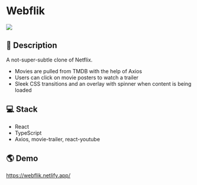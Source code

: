 # Webflik

![](https://i.imgur.com/aQXTvDX.png)

## 📝 Description

A not-super-subtle clone of Netflix.

- Movies are pulled from TMDB with the help of Axios
- Users can click on movie posters to watch a trailer
- Sleek CSS transitions and an overlay with spinner when content is being loaded

## 💻 Stack

- React
- TypeScript
- Axios, movie-trailer, react-youtube

## 🌎 Demo

https://webflik.netlify.app/
